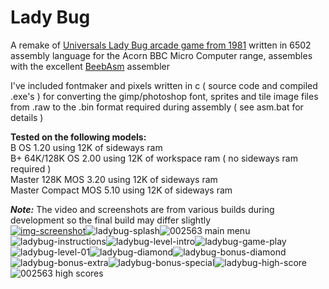 # Lady Bug
A remake of [Universals Lady Bug arcade game from 1981](https://en.wikipedia.org/wiki/Lady_Bug_(video_game)) written in 6502 assembly language for the Acorn BBC Micro Computer range, assembles with the excellent [BeebAsm](https://github.com/stardot/beebasm) assembler

I've included fontmaker and pixels written in c ( source code and compiled .exe's ) for converting the gimp/photoshop font, sprites and tile image files from .raw to the .bin format required during assembly ( see asm.bat for details )

**Tested on the following models:**\
B OS 1.20 using 12K of sideways ram\
B+ 64K/128K OS 2.00 using 12K of workspace ram ( no sideways ram required )\
Master 128K MOS 3.20 using 12K of sideways ram\
Master Compact MOS 5.10 using 12K of sideways ram

_**Note:**_ The video and screenshots are from various builds during development so the final build may differ slightly\
[![img-screenshot](https://user-images.githubusercontent.com/87623090/136460719-7151cdd3-741a-4b1a-9a53-1be546448695.png)](https://www.youtube.com/watch?v=CsHSW4qdZ9U)![ladybug-splash](https://user-images.githubusercontent.com/87623090/136666196-980af30a-2e24-4e8d-80fe-253f41b281b8.png)![002563 main menu](https://user-images.githubusercontent.com/87623090/138594882-353737db-d318-4d99-8007-df18d0b7365c.png)![ladybug-instructions](https://user-images.githubusercontent.com/87623090/136666320-822057e3-0b46-4a2b-b07e-a4a07a4af852.png)![ladybug-level-intro](https://user-images.githubusercontent.com/87623090/136666330-511cf344-80aa-4693-b3c1-9977eae0ab63.png)![ladybug-game-play](https://user-images.githubusercontent.com/87623090/136666346-24499c09-6ea2-4033-83a5-781ea1871a9c.png)![ladybug-level-01](https://user-images.githubusercontent.com/87623090/136666369-7e4d177a-a079-48cd-ac6a-20b70af80f4a.png)![ladybug-diamond](https://user-images.githubusercontent.com/87623090/136666579-fb24fc80-0357-4391-8ff1-3732c4f1babb.png)![ladybug-bonus-diamond](https://user-images.githubusercontent.com/87623090/136666619-72140712-0779-4b9b-95a2-545436568e48.png)![ladybug-bonus-extra](https://user-images.githubusercontent.com/87623090/136666394-df34c3ce-f92d-4c9a-91cd-a72d7e7f2bb8.png)![ladybug-bonus-special](https://user-images.githubusercontent.com/87623090/136666403-b1e79732-ba2c-47d0-96d9-3c8b1dffd518.png)![ladybug-high-score](https://user-images.githubusercontent.com/87623090/136666415-7616107e-3545-44be-a1e3-683876abb8c7.png)![002563 high scores](https://user-images.githubusercontent.com/87623090/138594868-1a0cfe25-c60f-421f-8863-e746d68089a8.png)
